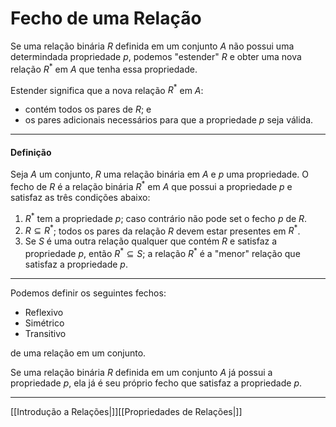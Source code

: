 # Fecho de uma Relação
Se uma relação binária $R$ definida em um conjunto $A$ não possui uma determindada propriedade $p$, podemos "estender" $R$ e obter uma nova relação $R^*$ em $A$ que tenha essa propriedade.

Estender significa que a nova relação $R^*$ em $A$:
- contém todos os pares de $R$; e
- os pares adicionais necessários para que a propriedade $p$ seja válida.
---
#### Definição
Seja $A$ um conjunto, $R$ uma relação binária em $A$ e $p$ uma propriedade. O fecho de $R$ é a relação binária $R^*$ em $A$ que possui a propriedade $p$ e satisfaz as três condições abaixo:
1. $R^*$ tem a propriedade $p$; caso contrário não pode set o fecho $p$ de $R$.
2. $R\subseteq R^*$; todos os pares da relação $R$ devem estar presentes em $R^*$.
3. Se $S$ é uma outra relação qualquer que contém $R$ e satisfaz a propriedade $p$, então $R^*\subseteq S$; a relação $R^*$ é a "menor" relação que satisfaz a propriedade $p$.
---
Podemos definir os seguintes fechos:
- Reflexivo
- Simétrico
- Transitivo

de uma relação em um conjunto.

Se uma relação binária $R$ definida em um conjunto $A$ já possui a propriedade $p$, ela já é seu próprio fecho que satisfaz a propriedade $p$.

---
[[Introdução a Relações|]][[Propriedades de Relações|]]